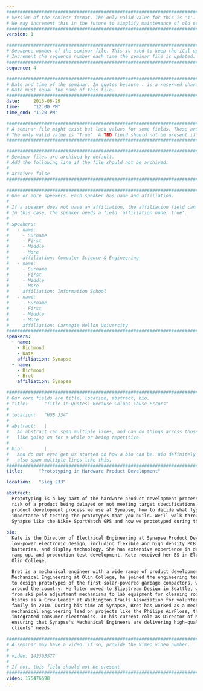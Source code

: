 ```yaml
---
################################################################################
# Version of the seminar format. The only valid value for this is '1'. 
# We may increment this in the future to simplify maintenance of old seminars.
################################################################################
version: 1

################################################################################
# Sequence number of the seminar file. This is used to keep the iCal up to date.
# Increment the sequence number each time the seminar file is updated.
################################################################################
sequence: 4

################################################################################
# Date and time of the seminar. In quotes because : is a reserved character.
# Date must equal the name of this file.
################################################################################
date:     2016-06-29
time:     "12:00 PM"
time_end: "1:20 PM"

################################################################################
# A seminar file might exist but lack values for some fields. These are 'TBD'. 
# The only valid value is 'True'. A TBD field should not be present if 'False'.
################################################################################

################################################################################
# Seminar files are archived by default.
# Add the following line if the file should not be archived:
#
# archive: false
################################################################################

################################################################################
# One or more speakers. Each speaker has name and affiliation.
#
# If a speaker does not have an affiliation, the affiliation field can be removed.
# In this case, the speaker needs a field 'affiliation_none: true'.
#
# speakers:
#   - name: 
#     - Surname
#     - First
#     - Middle
#     - More
#     affiliation: Computer Science & Engineering 
#   - name: 
#     - Surname
#     - First
#     - Middle
#     - More
#     affiliation: Information School 
#   - name: 
#     - Surname
#     - First
#     - Middle
#     - More
#     affiliation: Carnegie Mellon University 
################################################################################
speakers:
  - name:
    - Richmond
    - Kate
    affiliation: Synapse
  - name:
    - Richmond
    - Bret
    affiliation: Synapse    

################################################################################
# Our core fields are title, location, abstract, bio.
# title:      "Title in Quotes: Because Colons Cause Errors"
# 
# location:   "HUB 334"
# 
# abstract:   |
#   An abstract can span multiple lines, and can do things across those lines,
#   like going on for a while or being repetitive.
# 
# bio:        |
#   And do not even get us started on how a bio can be. Bio definitely can
#   also span multiple lines like this.
################################################################################
title:      "Prototyping in Hardware Product Development"

location:   "Sieg 233"

abstract:   |
  Prototyping is a key part of the hardware product development process. When done well, prototyping can reduce the 
  risk of a product being delayed or not meeting target specifications. In this talk, we'll go through the hardware 
  product development process we use at Synapse, how to decide what type of prototypes you should make, and the 
  importance of testing the prototypes that you build. We'll walk through some examples of product we've developed at 
  Synapse like the Nike+ SportWatch GPS and how we prototyped during their development.
  
bio:        |
  Kate is the Director of Electrical Engineering at Synapse Product Development. She specializes in miniaturized 
  low-power electronic design, including flexible and high density PCB design, low power microcontrollers and radios, 
  batteries, and display technology. She has extensive experience in design for manufacturing, contract manufacturer 
  ramp up, and production test development. Kate received her BS in Electrical and Computer Engineering from 
  Olin College.
  
  Bret is a mechanical engineer with a wide range of product development experience. While earning his B.S. in 
  Mechanical Engineering at Olin College, he joined the engineering team at Seahorse Power Company (now BigBelly Solar) 
  to design prototypes of the first solar-powered garbage compactors, which are now seen on street corners in cities 
  around the country. He later moved to Slipstream Design in Seattle, where he worked on a diverse set of projects, 
  from ski pole adjustment mechanisms to lab equipment for cleaning rodent cages in research institutions. After a 
  hiatus as a Crew Leader at Washington Trails Association for volunteer trail maintenance crews, he joined the Synapse 
  family in 2010. During his time at Synapse, Bret has worked as a mechanical engineer, a project manager, and a 
  mechanical engineering lead on projects like the Philips AirFloss, the Viableware RAIL, and a number of small, highly 
  integrated consumer electronics. In his current role as Director of Mechanical Engineering, Bret is responsible for 
  ensuring that Synapse's Mechanical Engineers are delivering high-quality product development consulting to meet their 
  clients' needs.

################################################################################
# A seminar may have a video. If so, provide the Vimeo video number.
#
# video: 142303577
#
# If not, this field should not be present 
################################################################################
video: 175476698
---
```

